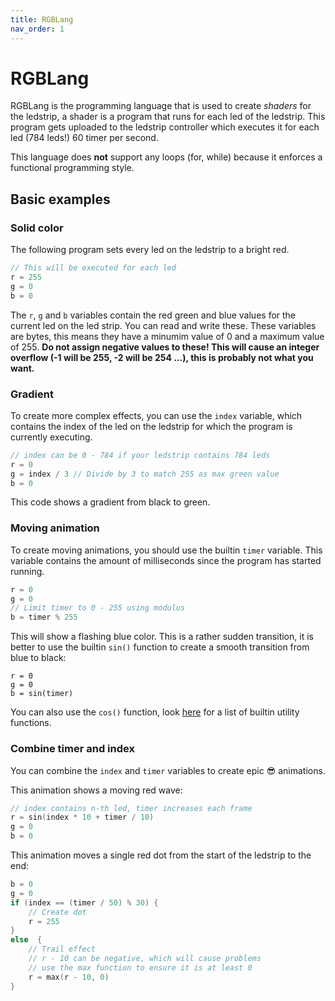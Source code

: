 ```yaml
---
title: RGBLang
nav_order: 1
---
```


# RGBLang

RGBLang is the programming language that is used to create _shaders_ for the ledstrip, a shader is a program that runs for each led of the ledstrip.
This program gets uploaded to the ledstrip controller which executes it for each led (784 leds!) 60 timer per second.

This language does **not** support any loops (for, while) because it enforces a functional programming style. 

## Basic examples

### Solid color

The following program sets every led on the ledstrip to a bright red.

```c
// This will be executed for each led
r = 255
g = 0
b = 0
```
The `r`, `g` and `b` variables contain the red green and blue values for the current led on the led strip. You can read and write these.
These variables are bytes, this means they have a minumim value of 0 and a maximum value of 255. **Do not assign negative values to these! This will cause an integer overflow (-1 will be 255, -2 will be 254 ...), this is probably not what you want.**

### Gradient

To create more complex effects, you can use the `index` variable, which contains the index of the led on the ledstrip for which the program is currently executing.

```c
// index can be 0 - 784 if your ledstrip contains 784 leds
r = 0
g = index / 3 // Divide by 3 to match 255 as max green value
b = 0
```

This code shows a gradient from black to green.

### Moving animation

To create moving animations, you should use the builtin `timer` variable. This variable contains the amount of milliseconds since the program has started running.

```c
r = 0
g = 0
// Limit timer to 0 - 255 using modulus
b = timer % 255
```

This will show a flashing blue color. This is a rather sudden transition, it is better to use the builtin `sin()` function to create a smooth transition from blue to black:

```
r = 0
g = 0
b = sin(timer)
```
You can also use the `cos()` function, look [here]() for a list of builtin utility functions.


### Combine timer and index

You can combine the `index` and `timer` variables to create epic 😎 animations. 

This animation shows a moving red wave:
```c
// index contains n-th led, timer increases each frame
r = sin(index * 10 + timer / 10)
g = 0
b = 0
```
This animation moves a single red dot from the start of the ledstrip to the end:

```c
b = 0
g = 0
if (index == (timer / 50) % 30) {
    // Create dot
    r = 255
}
else  {
    // Trail effect
    // r - 10 can be negative, which will cause problems
    // use the max function to ensure it is at least 0
    r = max(r - 10, 0)
}
```


